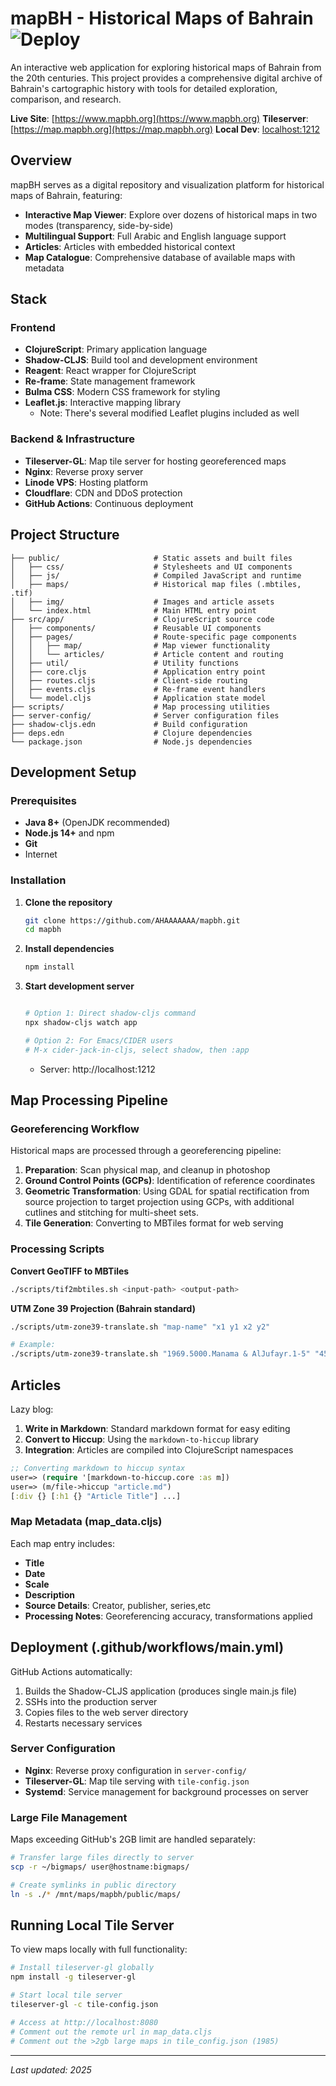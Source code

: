# mapBH - Historical Maps of Bahrain ![Deploy](https://github.com/AHAAAAAAA/mapbh/workflows/Deploy/badge.svg)

An interactive web application for exploring historical maps of Bahrain from the 20th centuries. This project provides a comprehensive digital archive of Bahrain's cartographic history with tools for detailed exploration, comparison, and research.

**Live Site**: [https://www.mapbh.org](https://www.mapbh.org)
**Tileserver**: [https://map.mapbh.org](https://map.mapbh.org)
**Local Dev**: [localhost:1212](localhost:1212)

## Overview

mapBH serves as a digital repository and visualization platform for historical maps of Bahrain, featuring:

- **Interactive Map Viewer**: Explore over dozens of historical maps in two modes (transparency, side-by-side)
- **Multilingual Support**: Full Arabic and English language support
- **Articles**: Articles with embedded historical context
- **Map Catalogue**: Comprehensive database of available maps with metadata
## Stack

### Frontend
- **ClojureScript**: Primary application language
- **Shadow-CLJS**: Build tool and development environment
- **Reagent**: React wrapper for ClojureScript
- **Re-frame**: State management framework
- **Bulma CSS**: Modern CSS framework for styling
- **Leaflet.js**: Interactive mapping library
	- Note: There's several modified Leaflet plugins included as well 
### Backend & Infrastructure
- **Tileserver-GL**: Map tile server for hosting georeferenced maps
- **Nginx**: Reverse proxy server
- **Linode VPS**: Hosting platform
- **Cloudflare**: CDN and DDoS protection
- **GitHub Actions**: Continuous deployment

## Project Structure

```
├── public/                     # Static assets and built files
│   ├── css/                    # Stylesheets and UI components
│   ├── js/                     # Compiled JavaScript and runtime
│   ├── maps/                   # Historical map files (.mbtiles, .tif)
│   ├── img/                    # Images and article assets
│   └── index.html              # Main HTML entry point
├── src/app/                    # ClojureScript source code
│   ├── components/             # Reusable UI components
│   ├── pages/                  # Route-specific page components
│   │   ├── map/                # Map viewer functionality
│   │   └── articles/           # Article content and routing
│   ├── util/                   # Utility functions
│   ├── core.cljs               # Application entry point
│   ├── routes.cljs             # Client-side routing
│   ├── events.cljs             # Re-frame event handlers
│   └── model.cljs              # Application state model
├── scripts/                    # Map processing utilities
├── server-config/              # Server configuration files
├── shadow-cljs.edn             # Build configuration
├── deps.edn                    # Clojure dependencies
└── package.json                # Node.js dependencies
```

## Development Setup

### Prerequisites
- **Java 8+** (OpenJDK recommended)
- **Node.js 14+** and npm
- **Git**
- Internet

### Installation

1. **Clone the repository**
   ```bash
   git clone https://github.com/AHAAAAAAA/mapbh.git
   cd mapbh
   ```

2. **Install dependencies**
   ```bash
   npm install
   ```

3. **Start development server**
   ```bash
   
   # Option 1: Direct shadow-cljs command
   npx shadow-cljs watch app
   
   # Option 2: For Emacs/CIDER users
   # M-x cider-jack-in-cljs, select shadow, then :app
   ```
   - Server: http://localhost:1212

## Map Processing Pipeline

### Georeferencing Workflow
Historical maps are processed through a georeferencing pipeline:

1. **Preparation**: Scan physical map, and cleanup in photoshop
2. **Ground Control Points (GCPs)**: Identification of reference coordinates
3. **Geometric Transformation**: Using GDAL for spatial rectification from source projection to target projection using GCPs, with additional cutlines and stitching for multi-sheet sets.
4. **Tile Generation**: Converting to MBTiles format for web serving

### Processing Scripts

**Convert GeoTIFF to MBTiles**
```bash
./scripts/tif2mbtiles.sh <input-path> <output-path>
```

**UTM Zone 39 Projection (Bahrain standard)**
```bash
./scripts/utm-zone39-translate.sh "map-name" "x1 y1 x2 y2"

# Example:
./scripts/utm-zone39-translate.sh "1969.5000.Manama & AlJufayr.1-5" "453000 2901300 456600 2898900"
```

## Articles 
Lazy blog:
1. **Write in Markdown**: Standard markdown format for easy editing
2. **Convert to Hiccup**: Using the `markdown-to-hiccup` library
3. **Integration**: Articles are compiled into ClojureScript namespaces

```clojure
;; Converting markdown to hiccup syntax
user=> (require '[markdown-to-hiccup.core :as m])
user=> (m/file->hiccup "article.md")
[:div {} [:h1 {} "Article Title"] ...]
```

### Map Metadata (map_data.cljs)
Each map entry includes:
- **Title**
- **Date**
- **Scale**
- **Description**
- **Source Details**: Creator, publisher, series,etc
- **Processing Notes**: Georeferencing accuracy, transformations applied

## Deployment (.github/workflows/main.yml)
GitHub Actions automatically:
1. Builds the Shadow-CLJS application (produces single main.js file)
2. SSHs into the production server
3. Copies files to the web server directory
4. Restarts necessary services

### Server Configuration
- **Nginx**: Reverse proxy configuration in `server-config/`
- **Tileserver-GL**: Map tile serving with `tile-config.json`
- **Systemd**: Service management for background processes on server

### Large File Management
Maps exceeding GitHub's 2GB limit are handled separately:
```bash
# Transfer large files directly to server
scp -r ~/bigmaps/ user@hostname:bigmaps/

# Create symlinks in public directory
ln -s ./* /mnt/maps/mapbh/public/maps/
```

## Running Local Tile Server

To view maps locally with full functionality:

```bash
# Install tileserver-gl globally
npm install -g tileserver-gl

# Start local tile server
tileserver-gl -c tile-config.json

# Access at http://localhost:8080
# Comment out the remote url in map_data.cljs
# Comment out the >2gb large maps in tile_config.json (1985)
```
---

*Last updated: 2025*
